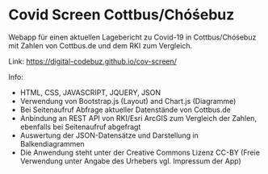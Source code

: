 # Covid Screen Cottbus/Chóśebuz
Webapp für einen aktuellen Lagebericht zu Covid-19 in Cottbus/Chóśebuz mit Zahlen von Cottbus.de und dem RKI zum Vergleich.

Link: https://digital-codebuz.github.io/cov-screen/

Info:
- HTML, CSS, JAVASCRIPT, JQUERY, JSON
- Verwendung von Bootstrap.js (Layout) and Chart.js (Diagramme)
- Bei Seitenaufruf Abfrage aktueller Datenstände von Cottbus.de
- Anbindung an REST API von RKI/Esri ArcGIS zum Vergleich der Zahlen, ebenfalls bei Seitenaufruf abgefragt
- Auswertung der JSON-Datensätze und Darstellung in Balkendiagrammen
- Die Anwendung steht unter der Creative Commons Lizenz CC-BY (Freie Verwendung unter Angabe des Urhebers vgl. Impressum der App) 
